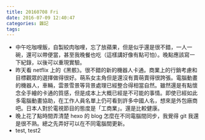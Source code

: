 ```yaml
---
title: 20160708 Fri
date: 2016-07-09 12:40:47
categories: 雜記
tags:
---
```


- 中午吃咖哩飯，自製絞肉咖哩，忘了放蘋果，但是似乎還是很不錯，一人一碗，還可以帶便當，甚至我晚餐也吃（這樣講好像有點可怕）。晚點應該寫一下紀錄，以後可以重現實驗。
- 昨天看 netflix 上的《黑骸》。很不錯的新的機器人卡通。商業上的行銷考慮和目標觀眾的選擇做得很好。萌系女主角但是還沒有賣萌賣得很誇張。電腦動畫的機器人，車輛，雲景雪景等背景處理已經整合得相當自然。雖然還是有點懷念全手繪的卡通的質感，但是成本上大概已經是不可能的事情。即使已經如此多電腦動畫協助，在工作人員名單上仍可看到許多中國人名，想來是外包廠商吧。日本人對於電視節目的態度是「工商業」。還是比較健康。
- 晚上花了點時間弄清楚 hexo 的 blog 怎麼在不同電腦間同步，我覺得 git 我還是很不熟。總之先弄好可以在不同電腦間更新。
- test, test2

